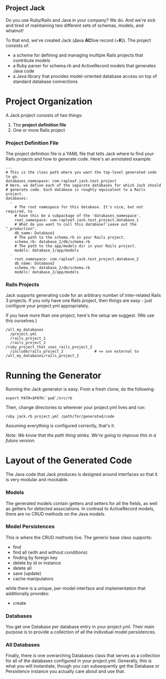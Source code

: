Project Jack
------------

Do you use Ruby/Rails and Java in your company? We do. And we're sick and tired of maintaining two different sets of schemas, models, and whatnot!

To that end, we've created Jack (**J**ava **AC**tive record (+**K**)). The project consists of:

- a scheme for defining and managing multiple Rails projects that contribute models
- a Ruby parser for schema.rb and ActiveRecord models that generates Java code
- a Java library that provides model-oriented database access on top of standard database connections

Project Organization
====

A Jack project consists of two things:

1. The **project definition file**
1. One or more Rails project

### Project Definition File ###

The project definition file is a YAML file that tells Jack where to find your Rails projects and how to generate code. Here's an annotated example:

    ---
    # This is the class path where you want the top-level generated code to go.
    databases_namespace: com.rapleaf.jack.test_project
    # Here, we define each of the separate databases for which Jack should 
    # generate code. Each database is roughly equivalent to a Rails project.
    databases: 
      -
        # The root namespace for this database. It's nice, but not required, to
        # have this be a subpackage of the 'databases_namespace'.
        root_namespace: com.rapleaf.jack.test_project.database_1
        # What do you want to call this database? Leave out the "_production". 
        db_name: Database1
        # The path to the schema.rb in your Rails project.
        schema_rb: database_1/db/schema.rb
        # The path to the app/models dir in your Rails project.
        models: database_1/app/models
      -
        root_namespace: com.rapleaf.jack.test_project.database_2
        db_name: Database2
        schema_rb: database_2/db/schema.rb
        models: database_2/app/models

### Rails Projects ###

Jack supports generating code for an arbitrary number of inter-related Rails 3 projects. If you only have one Rails project, then things are easy - just configure your project.yml appropriately.

If you have more than one project, here's the setup we suggest. (We use this ourselves.)

    /all_my_databases
      /project.yml 
      /rails_project_1
      /rails_project_2
    /ruby_project_that_uses_rails_project_2
      /include/rails_project_2              # <= svn external to /all_my_databases/rails_project_2


Running the Generator
====

Running the Jack generator is easy. From a fresh clone, do the following:

    export PATH=$PATH:`pwd`/src/rb

Then, change directories to wherever your project.yml lives and run:

    ruby jack.rb project.yml /path/for/generated/code

Assuming everything is configured correctly, that's it.

_Note: We know that the path thing stinks. We're going to improve this in a future version._

Layout of the Generated Code
====

The Java code that Jack produces is designed around interfaces so that it is very modular and mockable.

### Models ###

The generated models contain getters and setters for all the fields, as well as getters for detected associations. In contrast to ActiveRecord models, there are no CRUD methods on the Java models.

### Model Persistences ###

This is where the CRUD methods live. The generic base class supports:

- find
- find all (with and without conditions)
- finding by foreign key
- delete by id or instance
- delete all
- save (update)
- cache manipulators

while there is a unique, per-model interface and implementation that additionally provides:

- create

### Databases ###

You get one Database per database entry in your project.yml. Their main purpose is to provide a collection of all the individual model persistences.

### All Databases ###

Finally, there is one overarching Databases class that serves as a collection for all of the databases configured in your project.yml. Generally, this is what you will instantiate, though you can subsequently get the Database or Persistence instance you actually care about and use that.